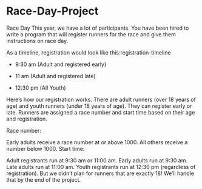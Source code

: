 # Race-Day-Project

Race Day
This year, we have a lot of participants. You have been hired to write a program that will register runners for the race and give them instructions on race day.

As a timeline, registration would look like this:registration-timeline

- 9:30 am (Adult and registered early)

- 11 am (Adult and registered late)

- 12:30 pm (All Youth)

Here’s how our registration works. There are adult runners (over 18 years of age) and youth runners (under 18 years of age). They can register early or late. Runners are assigned a race number and start time based on their age and registration.

Race number:

Early adults receive a race number at or above 1000.
All others receive a number below 1000.
Start time:

Adult registrants run at 9:30 am or 11:00 am.
Early adults run at 9:30 am.
Late adults run at 11:00 am.
Youth registrants run at 12:30 pm (regardless of registration).
But we didn’t plan for runners that are exactly 18! We’ll handle that by the end of the project.

